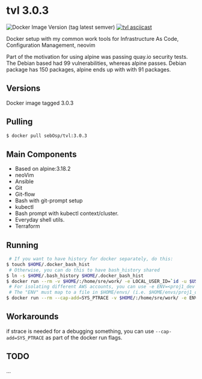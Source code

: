 # tvl 3.0.3

![Docker Image Version (tag latest semver)](https://img.shields.io/docker/v/sebosp/tvl/3.0.3)
[![tvl asciicast](https://asciinema.org/a/119550.png)](https://asciinema.org/a/119550)

Docker setup with my common work tools for Infrastructure As Code, Configuration Management, neovim

Part of the motivation for using alpine was passing quay.io security tests.
The Debian based had 99 vulnerabilities, whereas alpine passes.
Debian package has 150 packages, alpine ends up with with 91 packages.

## Versions
Docker image tagged 3.0.3

## Pulling
```bash
$ docker pull sebOsp/tvl:3.0.3
```

## Main Components
- Based on alpine:3.18.2
- neoVim
- Ansible
- Git
- Git-flow
- Bash with git-prompt setup
- kubectl
- Bash prompt with kubectl context/cluster.
- Everyday shell utils.
- Terraform

## Running
```bash
 # If you want to have history for docker separately, do this:
$ touch $HOME/.docker_bash_hist
 # Otherwise, you can do this to have bash_history shared
$ ln -s $HOME/.bash_history $HOME/.docker_bash_hist
$ docker run --rm -v $HOME/:/home/sre/work/ -e LOCAL_USER_ID=`id -u $USER` -it sebosp/tvl:3.0.3 
 # For isolating different AWS accounts, you can use -e ENV=<proj1_dev|proj1_qa|...>
 # The "ENV" must map to a file in $HOME/envs/ (i.e. $HOME/envs/proj1_qa)with contains source'able files for AWS credentials.
$ docker run --rm --cap-add=SYS_PTRACE -v $HOME/:/home/sre/work/ -e ENV=proj1_qa -e LOCAL_USER_ID=`id -u $USER` -it sebosp/tvl:3.0.3 
```

## Workarounds
if strace is needed for a debugging something, you can use `--cap-add=SYS_PTRACE` as part of the docker run flags.

## TODO
...
